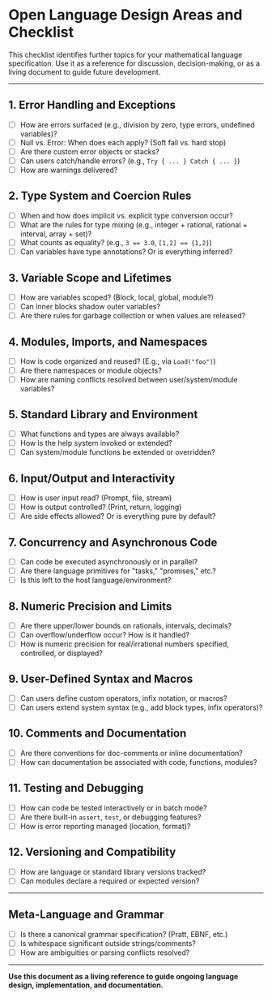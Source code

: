 # Open Language Design Areas and Checklist

This checklist identifies further topics for your mathematical language specification. Use it as a reference for discussion, decision-making, or as a living document to guide future development.

---

## 1. Error Handling and Exceptions

* [ ] How are errors surfaced (e.g., division by zero, type errors, undefined variables)?
* [ ] Null vs. Error: When does each apply? (Soft fail vs. hard stop)
* [ ] Are there custom error objects or stacks?
* [ ] Can users catch/handle errors? (e.g., `Try { ... } Catch { ... }`)
* [ ] How are warnings delivered?

## 2. Type System and Coercion Rules

* [ ] When and how does implicit vs. explicit type conversion occur?
* [ ] What are the rules for type mixing (e.g., integer + rational, rational + interval, array + set)?
* [ ] What counts as equality? (e.g., `3 == 3.0`, `[1,2] == {1,2}`)
* [ ] Can variables have type annotations? Or is everything inferred?

## 3. Variable Scope and Lifetimes

* [ ] How are variables scoped? (Block, local, global, module?)
* [ ] Can inner blocks shadow outer variables?
* [ ] Are there rules for garbage collection or when values are released?

## 4. Modules, Imports, and Namespaces

* [ ] How is code organized and reused? (E.g., via `Load("foo")`)
* [ ] Are there namespaces or module objects?
* [ ] How are naming conflicts resolved between user/system/module variables?

## 5. Standard Library and Environment

* [ ] What functions and types are always available?
* [ ] How is the help system invoked or extended?
* [ ] Can system/module functions be extended or overridden?

## 6. Input/Output and Interactivity

* [ ] How is user input read? (Prompt, file, stream)
* [ ] How is output controlled? (Print, return, logging)
* [ ] Are side effects allowed? Or is everything pure by default?

## 7. Concurrency and Asynchronous Code

* [ ] Can code be executed asynchronously or in parallel?
* [ ] Are there language primitives for "tasks," "promises," etc.?
* [ ] Is this left to the host language/environment?

## 8. Numeric Precision and Limits

* [ ] Are there upper/lower bounds on rationals, intervals, decimals?
* [ ] Can overflow/underflow occur? How is it handled?
* [ ] How is numeric precision for real/irrational numbers specified, controlled, or displayed?

## 9. User-Defined Syntax and Macros

* [ ] Can users define custom operators, infix notation, or macros?
* [ ] Can users extend system syntax (e.g., add block types, infix operators)?

## 10. Comments and Documentation

* [ ] Are there conventions for doc-comments or inline documentation?
* [ ] How can documentation be associated with code, functions, modules?

## 11. Testing and Debugging

* [ ] How can code be tested interactively or in batch mode?
* [ ] Are there built-in `assert`, `test`, or debugging features?
* [ ] How is error reporting managed (location, format)?

## 12. Versioning and Compatibility

* [ ] How are language or standard library versions tracked?
* [ ] Can modules declare a required or expected version?

---

## Meta-Language and Grammar

* [ ] Is there a canonical grammar specification? (Pratt, EBNF, etc.)
* [ ] Is whitespace significant outside strings/comments?
* [ ] How are ambiguities or parsing conflicts resolved?

---

**Use this document as a living reference to guide ongoing language design, implementation, and documentation.**
